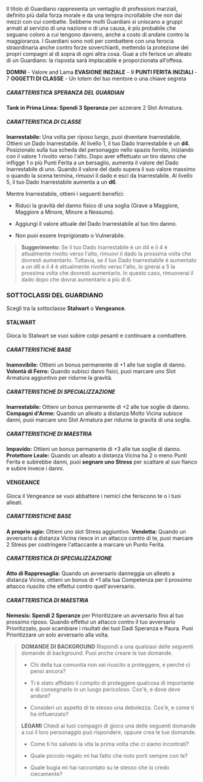 Il titolo di Guardiano rappresenta un ventaglio di professioni marziali, definito più dalla forza morale e da una tempra incrollabile che non dai mezzi con cui combatte. Sebbene molti Guardiani si uniscano a gruppi armati al servizio di una nazione o di una causa, è più probabile che seguano coloro a cui tengono davvero, anche a costo di andare contro la maggioranza. I Guardiani sono noti per combattere con una ferocia straordinaria anche contro forze soverchianti, mettendo la protezione dei propri compagni al di sopra di ogni altra cosa. Guai a chi ferisce un alleato di un Guardiano: la risposta sarà implacabile e proporzionata all’offesa.

**DOMINI** - Valore and Lama
**EVASIONE INIZIALE** - 9
**PUNTI FERITA INIZIALI** - 7
**OGGETTI DI CLASSE** - Un totem del tuo mentore o una chiave segreta

##### CARATTERISTICA SPERANZA DEL GUARDIAN
**Tank  in Prima Linea: Spendi 3 Speranza** per azzerare 2 Slot Armatura.

##### CARATTERISTICA DI CLASSE
**Inarrestabile:** Una volta per riposo lungo, puoi diventare Inarrestabile. Ottieni un Dado Inarrestabile. Al livello 1, il tuo Dado Inarrestabile è un **d4**. Posizionalo sulla tua scheda del personaggio nello spazio fornito, iniziando con il valore 1 rivolto verso l'alto. Dopo aver effettuato un tiro danno che infligge 1 o più Punti Ferita a un bersaglio, aumenta il valore del Dado Inarrestabile di uno. Quando il valore del dado supera il suo valore massimo o quando la scena termina, rimuovi il dado e esci da Inarrestabile. Al livello 5, il tuo Dado Inarrestabile aumenta a un **d6**.

Mentre Inarrestabile, ottieni i seguenti benefici:

- Riduci la gravità del danno fisico di una soglia (Grave a Maggiore, Maggiore a Minore, Minore a Nessuno).

- Aggiungi il valore attuale del Dado Inarrestabile al tuo tiro danno.

- Non puoi essere Imprigionato o Vulnerabile.

> **Suggerimento:** Se il tuo Dado Inarrestabile è un d4 e il 4 è attualmente rivolto verso l'alto, rimuovi il dado la prossima volta che dovresti aumentarlo. Tuttavia, se il tuo Dado Inarrestabile è aumentato a un d6 e il 4 è attualmente rivolto verso l'alto, lo girerai a 5 la prossima volta che dovresti aumentarlo. In questo caso, rimuoverai il dado dopo che dovrai aumentarlo a più di 6.

### SOTTOCLASSI DEL GUARDIANO
Scegli tra la sottoclasse **Stalwart** o **Vengeance**.

#### STALWART
Gioca lo Stalwart se vuoi subire colpi pesanti e continuare a combattere.

##### CARATTERISTICHE BASE
**Inamovibile:** Ottieni un bonus permanente di +1 alle tue soglie di danno.
**Volontà di Ferro:** Quando subisci danni fisici, puoi marcare uno Slot Armatura aggiuntivo per ridurne la gravità.

##### CARATTERISTICHE DI SPECIALIZZAZIONE
**Inarrestabile:** Ottieni un bonus permanente di +2 alle tue soglie di danno.
**Compagni d'Arme:** Quando un alleato a distanza Molto Vicina subisce danni, puoi marcare uno Slot Armatura per ridurne la gravità di una soglia.

##### CARATTERISTICHE DI MAESTRIA
**Impavido:** Ottieni un bonus permanente di +3 alle tue soglie di danno.
**Protettore Leale:** Quando un alleato a distanza Vicina ha 2 o meno Punti Ferita e subirebbe danni, puoi **segnare uno Stress** per scattare al suo fianco e subire invece i danni.

#### VENGEANCE
Gioca il Vengeance se vuoi abbattere i nemici che feriscono te o i tuoi alleati.

##### CARATTERISTICHE BASE
**A proprio agio:** Ottieni uno slot Stress aggiuntivo.
**Vendetta:** Quando un avversario a distanza Vicina riesce in un attacco contro di te, puoi marcare 2 Stress per costringere l'attaccante a marcare un Punto Ferita.

##### CARATTERISTICA DI SPECIALIZZAZIONE
**Atto di Rappresaglia:** Quando un avversario danneggia un alleato a distanza Vicina, ottieni un bonus di +1 alla tua Competenza per il prossimo attacco riuscito che effettui contro quell'avversario.

##### CARATTERISTICA DI MAESTRIA
**Nemesis: Spendi 2 Speranze** per Prioritizzare un avversario fino al tuo prossimo riposo. Quando effettui un attacco contro il tuo avversario Prioritizzato, puoi scambiare i risultati dei tuoi Dadi Speranza e Paura. Puoi Prioritizzare un solo avversario alla volta.

> **DOMANDE DI BACKGROUND**
> Rispondi a una qualsiasi delle seguenti domande di background. Puoi anche creare le tue domande.
> 
> - Chi della tua comunita non sei riuscito a proteggere, e perché ci pensi ancora?
> 
> - Ti è stato affidato il compito di proteggere qualcosa di importante e di consegnarlo in un luogo pericoloso. Cos'è, e dove deve andare?
> 
> - Consideri un aspetto di te stesso una debolezza. Cos'è, e come ti ha influenzato?
> 
> **LEGAMI**
> Chiedi ai tuoi compagni di gioco una delle seguenti domande a cui il loro personaggio può rispondere, oppure crea le tue domande.
> 
> - Come ti ho salvato la vita la prima volta che ci siamo incontrati?
> 
> - Quale piccolo regalo mi hai fatto che noto porti sempre con te?
> 
> - Quale bugia mi hai raccontato su te stesso che io credo ciecamente?